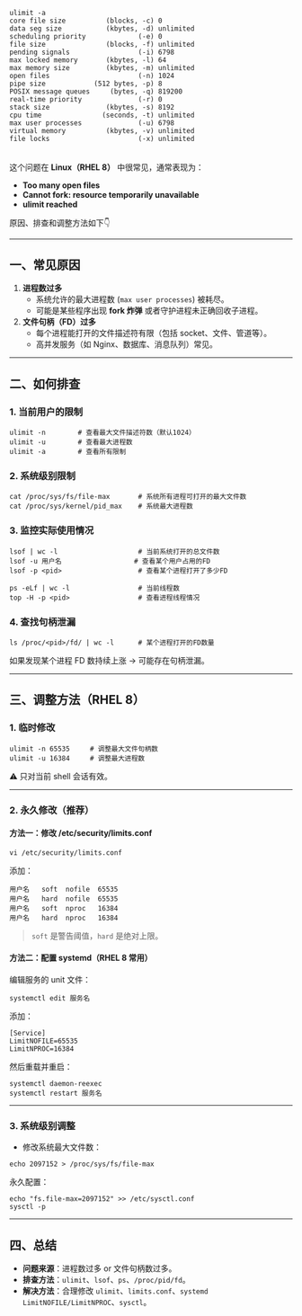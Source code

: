 



```
ulimit -a
core file size          (blocks, -c) 0
data seg size           (kbytes, -d) unlimited
scheduling priority             (-e) 0
file size               (blocks, -f) unlimited
pending signals                 (-i) 6798
max locked memory       (kbytes, -l) 64
max memory size         (kbytes, -m) unlimited
open files                      (-n) 1024
pipe size            (512 bytes, -p) 8
POSIX message queues     (bytes, -q) 819200
real-time priority              (-r) 0
stack size              (kbytes, -s) 8192
cpu time               (seconds, -t) unlimited
max user processes              (-u) 6798
virtual memory          (kbytes, -v) unlimited
file locks                      (-x) unlimited

```



###### 

这个问题在 **Linux（RHEL 8）** 中很常见，通常表现为：

- **Too many open files**
- **Cannot fork: resource temporarily unavailable**
- **ulimit reached**

原因、排查和调整方法如下👇

------

## 一、常见原因

1. **进程数过多**
   - 系统允许的最大进程数 (`max user processes`) 被耗尽。
   - 可能是某些程序出现 **fork 炸弹** 或者守护进程未正确回收子进程。
2. **文件句柄（FD）过多**
   - 每个进程能打开的文件描述符有限（包括 socket、文件、管道等）。
   - 高并发服务（如 Nginx、数据库、消息队列）常见。

------

## 二、如何排查

### 1. 当前用户的限制

```
ulimit -n        # 查看最大文件描述符数（默认1024）
ulimit -u        # 查看最大进程数
ulimit -a        # 查看所有限制
```

### 2. 系统级别限制

```
cat /proc/sys/fs/file-max       # 系统所有进程可打开的最大文件数
cat /proc/sys/kernel/pid_max    # 系统最大进程数
```

### 3. 监控实际使用情况

```
lsof | wc -l                    # 当前系统打开的总文件数
lsof -u 用户名                  # 查看某个用户占用的FD
lsof -p <pid>                   # 查看某个进程打开了多少FD

ps -eLf | wc -l                 # 当前线程数
top -H -p <pid>                 # 查看进程线程情况
```

### 4. 查找句柄泄漏

```
ls /proc/<pid>/fd/ | wc -l      # 某个进程打开的FD数量
```

如果发现某个进程 FD 数持续上涨 → 可能存在句柄泄漏。

------

## 三、调整方法（RHEL 8）

### 1. 临时修改

```
ulimit -n 65535     # 调整最大文件句柄数
ulimit -u 16384     # 调整最大进程数
```

⚠️ 只对当前 shell 会话有效。

------

### 2. 永久修改（推荐）

#### 方法一：修改 **/etc/security/limits.conf**

```
vi /etc/security/limits.conf
```

添加：

```
用户名   soft  nofile  65535
用户名   hard  nofile  65535
用户名   soft  nproc   16384
用户名   hard  nproc   16384
```

> `soft` 是警告阈值，`hard` 是绝对上限。

#### 方法二：配置 systemd（RHEL 8 常用）

编辑服务的 unit 文件：

```
systemctl edit 服务名
```

添加：

```
[Service]
LimitNOFILE=65535
LimitNPROC=16384
```

然后重载并重启：

```
systemctl daemon-reexec
systemctl restart 服务名
```

------

### 3. 系统级别调整

- 修改系统最大文件数：

```
echo 2097152 > /proc/sys/fs/file-max
```

永久配置：

```
echo "fs.file-max=2097152" >> /etc/sysctl.conf
sysctl -p
```

------

## 四、总结

- **问题来源**：进程数过多 or 文件句柄数过多。
- **排查方法**：`ulimit`、`lsof`、`ps`、`/proc/pid/fd`。
- **解决方法**：合理修改 `ulimit`、`limits.conf`、`systemd LimitNOFILE/LimitNPROC`、`sysctl`。